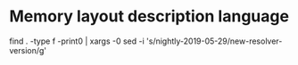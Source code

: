 Memory layout description language
==================================

find . -type f -print0 | xargs -0 sed -i 's/nightly-2019-05-29/new-resolver-version/g'
